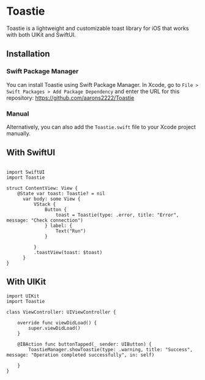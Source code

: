 
# Toastie
Toastie is a lightweight and customizable toast library for iOS that works with both UIKit and SwiftUI.


## Installation

### Swift Package Manager

You can install Toastie using Swift Package Manager. In Xcode, go to `File > Swift Packages > Add Package Dependency` and enter the URL for this repository: https://github.com/aarons2222/Toastie

### Manual

Alternatively, you can also add the `Toastie.swift` file to your Xcode project manually.



## With SwiftUI 

```SwiftUI

import SwiftUI
import Toastie

struct ContentView: View {
    @State var toast: Toastie? = nil
      var body: some View {
          VStack {
              Button {
                  toast = Toastie(type: .error, title: "Error", message: "Check connection")
              } label: {
                  Text("Run")
              }

          }
          .toastView(toast: $toast)
      }
}

```








## With UIKit 

```UIKit
import UIKit
import Toastie

class ViewController: UIViewController {

    override func viewDidLoad() {
        super.viewDidLoad()
    }

    @IBAction func buttonTapped(_ sender: UIButton) {
        ToastieManager.showToastie(type: .warning, title: "Success", message: "Operation completed successfully", in: self)

    }
}

```





